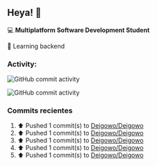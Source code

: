 ## Heya! 👋

💻 **Multiplatform Software Development Student**

🌱 Learning backend

### Activity:

![GitHub commit activity](https://img.shields.io/github/commit-activity/m/Deigowo/DOM-JS)

![GitHub commit activity](https://img.shields.io/github/commit-activity/y/Deigowo/ConceptosJS)

### Commits recientes
<!--RECENT_ACTIVITY:start-->
1. ⬆️ Pushed 1 commit(s) to [Deigowo/Deigowo](https://github.com/Deigowo/Deigowo)<br>
2. ⬆️ Pushed 1 commit(s) to [Deigowo/Deigowo](https://github.com/Deigowo/Deigowo)<br>
3. ⬆️ Pushed 1 commit(s) to [Deigowo/Deigowo](https://github.com/Deigowo/Deigowo)<br>
4. ⬆️ Pushed 1 commit(s) to [Deigowo/Deigowo](https://github.com/Deigowo/Deigowo)<br>
5. ⬆️ Pushed 1 commit(s) to [Deigowo/Deigowo](https://github.com/Deigowo/Deigowo)<br>
<!--RECENT_ACTIVITY:end-->

<!--
**Deigowo/Deigowo** is a ✨ _special_ ✨ repository because its `README.md` (this file) appears on your GitHub profile.

Here are some ideas to get you started:

- 🔭 I’m currently working on ...
- 🌱 I’m currently learning ...
- 👯 I’m looking to collaborate on ...
- 🤔 I’m looking for help with ...
- 💬 Ask me about ...
- 📫 How to reach me: ...
- 😄 Pronouns: ...
- ⚡ Fun fact: ...
-->
